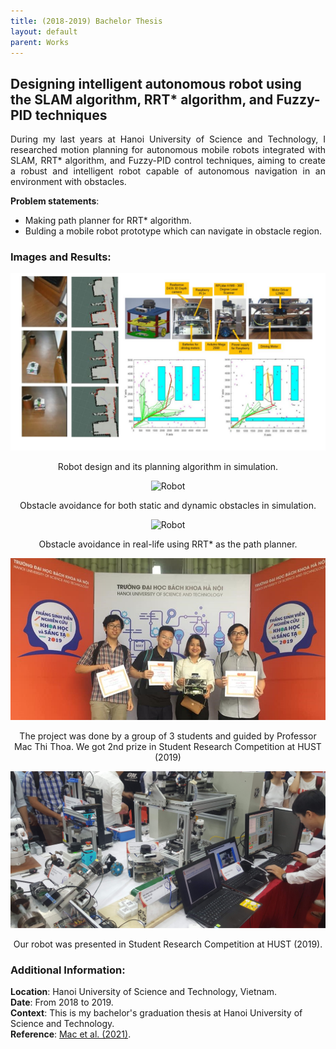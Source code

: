 ```yaml
---
title: (2018-2019) Bachelor Thesis 
layout: default
parent: Works
---
```


## Designing intelligent autonomous robot using the SLAM algorithm, RRT* algorithm, and Fuzzy-PID techniques

<div style="text-align: justify">During my last years at Hanoi University of Science and Technology, I researched motion planning for autonomous mobile robots integrated with SLAM, RRT* algorithm, and Fuzzy-PID control techniques, aiming to create a robust and intelligent robot capable of autonomous navigation in an environment with obstacles. </div>

**Problem statements**:
* Making path planner for RRT* algorithm.
* Bulding a mobile robot prototype which can navigate in obstacle region.

### Images and Results:
<center>
  <img src="images/rrt.png" alt="Robot" width="600" />
  <p>Robot design and its planning algorithm in simulation.</p>
</center>

<center>
  <img src="images/hust.gif" alt="Robot" width="600"/>
  <p>Obstacle avoidance for both static and dynamic obstacles in simulation.</p>
</center>

<center>
  <img src="images/hustntust.gif" alt="Robot" width="600"/>
  <p>Obstacle avoidance in real-life using RRT* as the path planner.</p>
</center>

<center>
  <img src="images/team.png" alt="team" width="600"/>
  <p>The project was done by a group of 3 students and guided by Professor Mac Thi Thoa. We got 2nd prize in Student Research Competition at HUST (2019)</p>
</center>

<center>
  <img src="images/show.png" alt="Robot" width="600"/>
  <p>Our robot was presented in Student Research Competition at HUST (2019).</p>
</center>

### Additional Information:
**Location**: Hanoi University of Science and Technology, Vietnam.  
**Date**: From 2018 to 2019.  
**Context**: This is my bachelor's graduation thesis at Hanoi University of Science and Technology.  
**Reference**: [Mac et al. (2021)](http://dx.doi.org/10.12700/APH.18.6.2021.6.11).  
